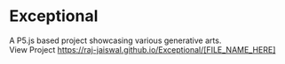 # Exceptional
A P5.js based project showcasing various generative arts. <br>
View Project <a href='https://raj-jaiswal.github.io/Exceptional/Flow.html'>https://raj-jaiswal.github.io/Exceptional/[FILE_NAME_HERE]</a>
